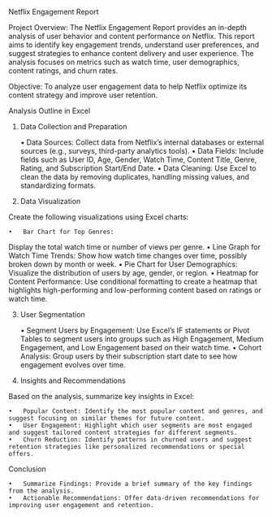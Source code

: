 Netflix Engagement Report

Project Overview:
The Netflix Engagement Report provides an in-depth analysis of user behavior and content performance on Netflix. This report aims to identify key engagement trends, understand user preferences, and suggest strategies to enhance content delivery and user experience. The analysis focuses on metrics such as watch time, user demographics, content ratings, and churn rates.

Objective:
To analyze user engagement data to help Netflix optimize its content strategy and improve user retention.

Analysis Outline in Excel

1. Data Collection and Preparation

	•	Data Sources: Collect data from Netflix’s internal databases or external sources (e.g., surveys, third-party analytics tools).
	•	Data Fields: Include fields such as User ID, Age, Gender, Watch Time, Content Title, Genre, Rating, and Subscription Start/End Date.
	•	Data Cleaning: Use Excel to clean the data by removing duplicates, handling missing values, and standardizing formats.

2. Data Visualization

Create the following visualizations using Excel charts:

	•	Bar Chart for Top Genres:
Display the total watch time or number of views per genre.
	•	Line Graph for Watch Time Trends:
Show how watch time changes over time, possibly broken down by month or week.
	•	Pie Chart for User Demographics:
Visualize the distribution of users by age, gender, or region.
	•	Heatmap for Content Performance:
Use conditional formatting to create a heatmap that highlights high-performing and low-performing content based on ratings or watch time.

3. User Segmentation

	•	Segment Users by Engagement:
Use Excel’s IF statements or Pivot Tables to segment users into groups such as High Engagement, Medium Engagement, and Low Engagement based on their watch time.
	•	Cohort Analysis:
Group users by their subscription start date to see how engagement evolves over time.

4. Insights and Recommendations

Based on the analysis, summarize key insights in Excel:

	•	Popular Content: Identify the most popular content and genres, and suggest focusing on similar themes for future content.
	•	User Engagement: Highlight which user segments are most engaged and suggest tailored content strategies for different segments.
	•	Churn Reduction: Identify patterns in churned users and suggest retention strategies like personalized recommendations or special offers.

Conclusion

	•	Summarize Findings: Provide a brief summary of the key findings from the analysis.
	•	Actionable Recommendations: Offer data-driven recommendations for improving user engagement and retention.

